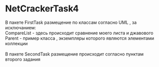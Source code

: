 # NetCrackerTask4

В пакете FirstTask размещение по классам согласно UML , за исключанием:
<br>CompareList - здесь происходит сравнение моего листа и джавового 
<br>Parent - пример класса , экземпляры которого являются элементами коллекции
<br>
<br>В пакете SecondTask размещение происходит согласно пунктам второго задания
